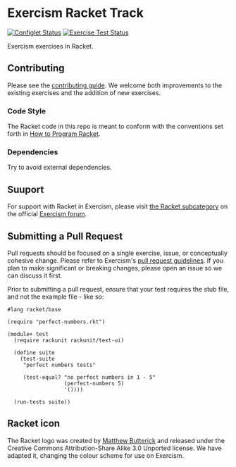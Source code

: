 # Exercism Racket Track

[![Configlet Status](https://github.com/exercism/racket/actions/workflows/configlet.yml/badge.svg)](https://github.com/exercism/racket/actions/workflows/configlet.yml)
[![Exercise Test Status](https://github.com/exercism/racket/actions/workflows/ci.yml/badge.svg)](https://github.com/exercism/racket/actions/workflows/ci.yml)

Exercism exercises in Racket.

## Contributing

Please see the [contributing guide](https://exercism.org/docs/building). We welcome both improvements to the existing exercises and the addition of new exercises.

### Code Style

The Racket code in this repo is meant to conform with the conventions set forth in [How to Program Racket](http://docs.racket-lang.org/style/index.html).

### Dependencies

Try to avoid external dependencies.

## Suuport

For support with Racket in Exercism, please visit [the Racket subcategory](https://forum.exercism.org/c/programming/racket/) on the official [Exercism forum](https://forum.exercism.org).

## Submitting a Pull Request

Pull requests should be focused on a single exercise, issue, or conceptually cohesive change. Please refer to Exercism's [pull request guidelines](https://github.com/exercism/docs/blob/master/contributing/pull-request-guidelines.md). If you plan to make significant or breaking changes, please open an issue so we can discuss it first.

Prior to submitting a pull request, ensure that your test requires the stub file, and not the example file - like so:

```Racket
#lang racket/base

(require "perfect-numbers.rkt")

(module+ test
  (require rackunit rackunit/text-ui)

  (define suite
    (test-suite
     "perfect numbers tests"

     (test-equal? "no perfect numbers in 1 - 5"
                  (perfect-numbers 5)
                  '())))

  (run-tests suite))
```

## Racket icon

The Racket logo was created by [Matthew Butterick](https://en.wikipedia.org/wiki/Matthew_Butterick) and released under the Creative Commons Attribution-Share Alike 3.0 Unported license.
We have adapted it, changing the colour scheme for use on Exercism.
